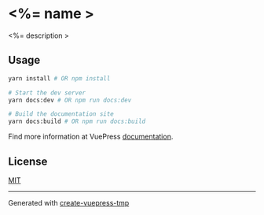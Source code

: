 # <%= name >

<%= description >

## Usage

```bash
yarn install # OR npm install

# Start the dev server
yarn docs:dev # OR npm run docs:dev

# Build the documentation site
yarn docs:build # OR npm run docs:build
```

Find more information at VuePress [documentation](https://vuepress.vuejs.org/).

## License

[MIT](./LICENSE)

---

Generated with [create-vuepress-tmp](https://github.com/ludanxer/create-vuepress-tmp)
